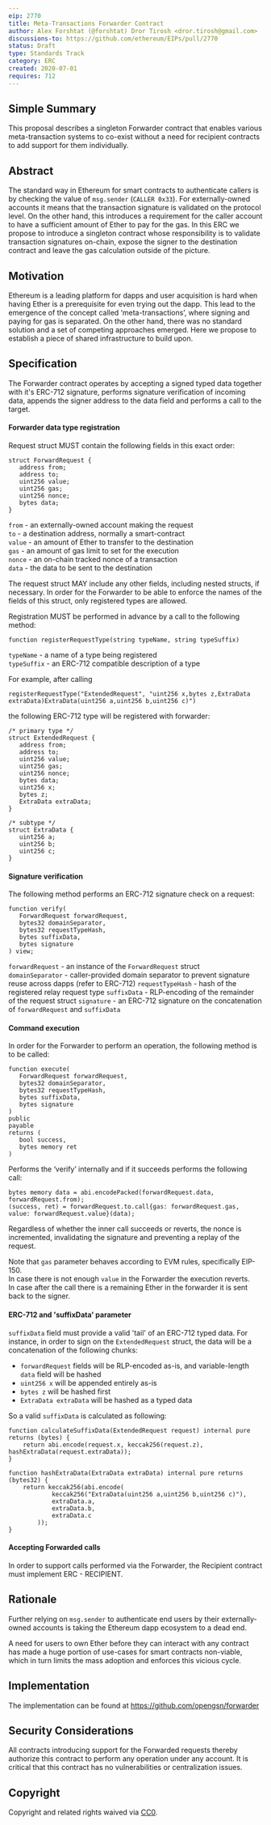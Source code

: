 ```yaml
---
eip: 2770
title: Meta-Transactions Forwarder Contract
author: Alex Forshtat (@forshtat) Dror Tirosh <dror.tirosh@gmail.com>
discussions-to: https://github.com/ethereum/EIPs/pull/2770
status: Draft
type: Standards Track
category: ERC
created: 2020-07-01
requires: 712
---
```


## Simple Summary
This proposal describes a singleton Forwarder contract that enables various meta-transaction systems to co-exist without a need for recipient contracts to add support for them individually.

## Abstract
The standard way in Ethereum for smart contracts to authenticate callers is by checking the value of `msg.sender` (`CALLER 0x33`).
For externally-owned accounts it means that the transaction signature is validated on the protocol level.
On the other hand, this introduces a requirement for the caller account to have a sufficient amount of Ether to pay for the gas.
In this ERC we propose to introduce a singleton contract whose responsibility is to validate transaction signatures on-chain,
expose the signer to the destination contract and leave the gas calculation outside of the picture.

## Motivation
Ethereum is a leading platform for dapps and user acquisition is hard when having Ether is a prerequisite for even trying out the dapp.
This lead to the emergence of the concept called ‘meta-transactions’, where signing and paying for gas is separated.
On the other hand, there was no standard solution and a set of competing approaches emerged.
Here we propose to establish a piece of shared infrastructure to build upon.

## Specification
The Forwarder contract operates by accepting a signed typed data together with it's ERC-712 signature,
performs signature verification of incoming data, appends the signer address to the data field and performs a call to the target.

#### Forwarder data type registration
Request struct MUST contain the following fields in this exact order:
```
struct ForwardRequest {
   address from;
   address to;
   uint256 value;
   uint256 gas;
   uint256 nonce;
   bytes data;
}
```
`from` - an externally-owned account making the request \
`to` - a destination address, normally a smart-contract\
`value` - an amount of Ether to transfer to the destination\
`gas` - an amount of gas limit to set for the execution\
`nonce` - an on-chain tracked nonce of a transaction\
`data` - the data to be sent to the destination 

The request struct MAY include any other fields, including nested structs, if necessary.
In order for the Forwarder to be able to enforce the names of the fields of this struct, only registered types are allowed.

Registration MUST be performed in advance by a call to the following method:
```
function registerRequestType(string typeName, string typeSuffix)
```
`typeName` - a name of a type being registered\
`typeSuffix` - an ERC-712 compatible description of a type

For example, after calling 
```
registerRequestType("ExtendedRequest", "uint256 x,bytes z,ExtraData extraData)ExtraData(uint256 a,uint256 b,uint256 c)")
```
the following ERC-712 type will be registered with forwarder:
```
/* primary type */
struct ExtendedRequest {
   address from;
   address to;
   uint256 value;
   uint256 gas;
   uint256 nonce;
   bytes data;
   uint256 x;
   bytes z;
   ExtraData extraData;
}

/* subtype */
struct ExtraData {
   uint256 a;
   uint256 b;
   uint256 c;
}
```

#### Signature verification

The following method performs an ERC-712 signature check on a request:
```
function verify(
   ForwardRequest forwardRequest,
   bytes32 domainSeparator,
   bytes32 requestTypeHash,
   bytes suffixData,
   bytes signature
) view;
```
`forwardRequest` - an instance of the `ForwardRequest` struct  
`domainSeparator` - caller-provided domain separator to prevent signature reuse across dapps (refer to ERC-712)
`requestTypeHash` - hash of the registered relay request type
`suffixData` - RLP-encoding of the remainder of the request struct
`signature` - an ERC-712 signature on the concatenation of `forwardRequest` and `suffixData`

#### Command execution

In order for the Forwarder to perform an operation, the following method is to be called: 
```
function execute(
   ForwardRequest forwardRequest,
   bytes32 domainSeparator,
   bytes32 requestTypeHash,
   bytes suffixData,
   bytes signature
)
public
payable
returns (
   bool success,
   bytes memory ret
)
```
 
Performs the ‘verify’ internally and if it succeeds performs the following call:
```
bytes memory data = abi.encodePacked(forwardRequest.data, forwardRequest.from);
(success, ret) = forwardRequest.to.call{gas: forwardRequest.gas, value: forwardRequest.value}(data);
```
Regardless of whether the inner call succeeds or reverts, the nonce is incremented, invalidating the signature and preventing a replay of the request.

Note that `gas` parameter behaves according to EVM rules, specifically EIP-150.\
In case there is not enough `value` in the Forwarder the execution reverts.\
In case after the call there is a remaining Ether in the forwarder it is sent back to the signer. 
 
#### ERC-712 and 'suffixData' parameter
`suffixData` field must provide a valid 'tail' of an ERC-712 typed data.
For instance, in order to sign on the `ExtendedRequest` struct, the data will be a concatenation of the following chunks:
* `forwardRequest` fields will be RLP-encoded as-is, and variable-length `data` field will be hashed
* `uint256 x` will be appended entirely as-is
* `bytes z` will be hashed first
* `ExtraData extraData` will be hashed as a typed data

So a valid `suffixData` is calculated as following:
```
function calculateSuffixData(ExtendedRequest request) internal pure returns (bytes) {
    return abi.encode(request.x, keccak256(request.z), hashExtraData(request.extraData));
}

function hashExtraData(ExtraData extraData) internal pure returns (bytes32) {
    return keccak256(abi.encode(
            keccak256("ExtraData(uint256 a,uint256 b,uint256 c)"),
            extraData.a,
            extraData.b,
            extraData.c
        ));
}
```

#### Accepting Forwarded calls
In order to support calls performed via the Forwarder, the Recipient contract must implement ERC - RECIPIENT.

## Rationale
Further relying on `msg.sender` to authenticate end users by their externally-owned accounts is taking the Ethereum dapp ecosystem to a dead end.

A need for users to own Ether before they can interact with any contract has made a huge portion of use-cases for smart contracts non-viable,
which in turn limits the mass adoption and enforces this vicious cycle.

## Implementation
The implementation can be found at https://github.com/opengsn/forwarder

## Security Considerations
All contracts introducing support for the Forwarded requests thereby authorize this contract to perform any operation under any account.
It is critical that this contract has no vulnerabilities or centralization issues.

## Copyright
Copyright and related rights waived via [CC0](https://creativecommons.org/publicdomain/zero/1.0/).
